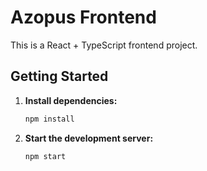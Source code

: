 # Azopus Frontend

This is a React + TypeScript frontend project.

## Getting Started

1. **Install dependencies:**

   ```sh
   npm install
   ```

2. **Start the development server:**

   ```sh
   npm start
   ```
